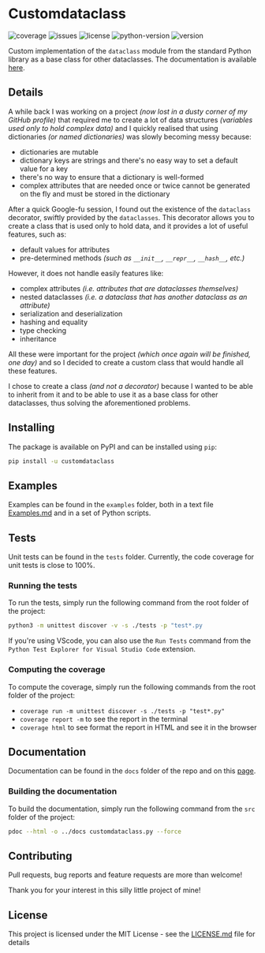 # Customdataclass

![coverage](https://img.shields.io/badge/dynamic/json?color=informational&label=code%20coverage&query=totals.percent_covered_display&suffix=%25&url=https%3A%2F%2Fraw.githubusercontent.com%2Florossi%2Fcustomdataclass%2Fmain%2Fcoverage.json)
![issues](https://img.shields.io/github/issues-raw/lorossi/customdataclass)
![license](https://img.shields.io/pypi/l/customdataclass)
![python-version](https://img.shields.io/pypi/pyversions/customdataclass)
![version](https://img.shields.io/pypi/v/customdataclass)

Custom implementation of the `dataclass` module from the standard Python library as a base class for other dataclasses.
The documentation is available [here](https://lorossi.github.io/customdataclass).

## Details

A while back I was working on a project *(now lost in a dusty corner of my GitHub profile)* that required me to create a lot of data structures *(variables used only to hold complex data)* and I quickly realised that using dictionaries *(or named dictionaries)* was slowly becoming messy because:

- dictionaries are mutable
- dictionary keys are strings and there's no easy way to set a default value for a key
- there's no way to ensure that a dictionary is well-formed
- complex attributes that are needed once or twice cannot be generated on the fly and must be stored in the dictionary

After a quick Google-fu session, I found out the existence of the `dataclass` decorator, swiftly provided by the `dataclasses`. This decorator allows you to create a class that is used only to hold data, and it provides a lot of useful features, such as:

- default values for attributes
- pre-determined methods *(such as `__init__`, `__repr__`, `__hash__`, etc.)*

However, it does not handle easily features like:

- complex attributes *(i.e. attributes that are dataclasses themselves)*
- nested dataclasses *(i.e. a dataclass that has another dataclass as an attribute)*
- serialization and deserialization
- hashing and equality
- type checking
- inheritance

All these were important for the project *(which once again will be finished, one day)* and so I decided to create a custom class that would handle all these features.

I chose to create a class *(and not a decorator)* because I wanted to be able to inherit from it and to be able to use it as a base class for other dataclasses, thus solving the aforementioned problems.

## Installing

The package is available on PyPI and can be installed using `pip`:

```bash
pip install -u customdataclass
```

## Examples

Examples can be found in the `examples` folder, both in a text file [Examples.md](examples/Examples.md) and in a set of Python scripts.

## Tests

Unit tests can be found in the `tests` folder.
Currently, the code coverage for unit tests is close to 100%.

### Running the tests

To run the tests, simply run the following command from the root folder of the project:

```bash
python3 -m unittest discover -v -s ./tests -p "test*.py
```

If you're using VScode, you can also use the `Run Tests` command from the `Python Test Explorer for Visual Studio Code` extension.

### Computing the coverage

To compute the coverage, simply run the following commands from the root folder of the project:

- `coverage run -m unittest discover -s ./tests -p "test*.py"`
- `coverage report -m` to see the report in the terminal
- `coverage html` to see format the report in HTML and see it in the browser

## Documentation

Documentation can be found in the `docs` folder of the repo and on this [page](https://lorossi.github.io/customdataclass).

### Building the documentation

To build the documentation, simply run the following command from the `src` folder of the project:

```bash
pdoc --html -o ../docs customdataclass.py --force
```

## Contributing

Pull requests, bug reports and feature requests are more than welcome!

Thank you for your interest in this silly little project of mine!

## License

This project is licensed under the MIT License - see the [LICENSE.md](LICENSE.md) file for details
